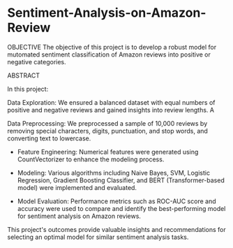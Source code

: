 # Sentiment-Analysis-on-Amazon-Review
OBJECTIVE 
The objective of this project is to develop a robust model for mutomated sentiment classification of Amazon reviews into positive or negative categories.

ABSTRACT

In this project:

Data Exploration: We ensured a balanced dataset with equal numbers of positive and negative reviews and gained insights into review lengths. A

Data Preprocessing: We preprocessed a sample of 10,000 reviews by removing special characters, digits, punctuation, and stop words, and converting text to lowercase.

* Feature Engineering: Numerical features were generated using CountVectorizer to enhance the modeling process.

* Modeling: Various algorithms including Naive Bayes, SVM, Logistic Regression, Gradient Boosting Classifier, and BERT (Transformer-based model) were implemented and evaluated.

* Model Evaluation: Performance metrics such as ROC-AUC score and accuracy were used to compare and identify the best-performing model for sentiment analysis on Amazon reviews.

This project's outcomes provide valuable insights and recommendations for selecting an optimal model for similar sentiment analysis tasks.
